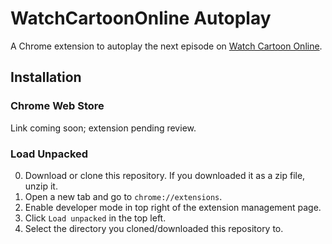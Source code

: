 # WatchCartoonOnline Autoplay
A Chrome extension to autoplay the next episode on [Watch Cartoon Online](https://thewatchcartoononline.tv).

## Installation
### Chrome Web Store
Link coming soon; extension pending review.

### Load Unpacked
0. Download or clone this repository. If you downloaded it as a zip file, unzip it.
1. Open a new tab and go to `chrome://extensions`.
2. Enable developer mode in top right of the extension management page.
3. Click `Load unpacked` in the top left.
4. Select the directory you cloned/downloaded this repository to.
